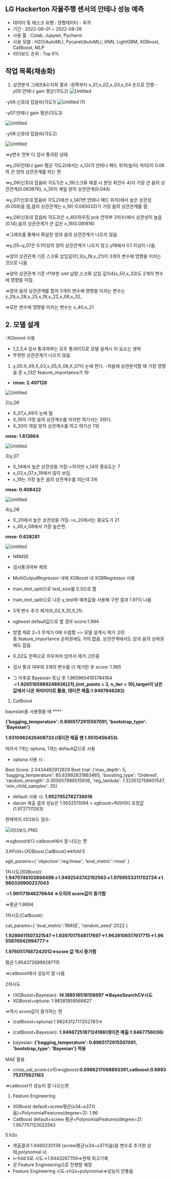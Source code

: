 ## LG Hackerton 자율주행 센서의 안테나 성능 예측
- 데이터 및 태스크 유형 : 정형데이터 - 회귀 
- 기간 : 2022-08-01 ~ 2022-08-26
- 사용 툴 : Colab, Jupyter, Pycharm
- 사용 모델 : H2O(AutoML), Pycaret(AutoML), KNN, LightGBM, XGBoost, CatBoost, MLP
- 리더보드 순위 : Top 6%
## 작업 목록(채송화)
1. 상관분석 그래프&수치화 결과
-왼쪽부터 x_01,x_02,x_03,x_04 순으로 진행
-y05:안테나 gain 평균(각도2)
![Untitled](https://user-images.githubusercontent.com/56911278/187566449-83292981-3eaf-4ae7-8f79-b75daf4f8cfd.png)

-y06:신호대 잡음비(각도1)
![Untitled (1)](https://user-images.githubusercontent.com/56911278/187566491-15ccea05-2c33-4fb5-b24d-7bb314e23b87.png)

-y07:안테나 gain 평균(각도3)

![Untitled](https://s3-us-west-2.amazonaws.com/secure.notion-static.com/b3cdfe7a-9728-4e0c-9638-3bac29c0dda5/Untitled.png)

-y08:신호대 잡음비(각도2)

![Untitled](https://s3-us-west-2.amazonaws.com/secure.notion-static.com/02039177-3a61-4b03-b75e-fb47894c0e73/Untitled.png)

⇒y변수 전부 다 검사 통과된 상태

⇒y_05(안테나 gain 평균 각도2)에서는 x_13(각 안테나 패드 위치(높이) 차이)이 0.06의 큰 양의 상관관계를 띄는 편

⇒y_06(신호대 잡음비 각도1)은 x_19(스크류 체결 시 분당 회전수 4)이 가장 큰 음의 상관관계(0.063676), x_30이 제일 양의 상관관계(0.044)

⇒y_07(신호대 잡음비 각도2)에선 x_14(1번 안테나 패드 위치)에서 높은 상관성(0.059)을 띔,음의 상관관계는 x_19(-0.093032)가 가장 음의 상관관계를 띔

⇒y_08(신호대 잡음비 각도3)은 x_40(하우징 pcb 안착부 3치수)에서 상관성이 높음(0.14),음의 상관관계가 큰 값은 x_16(0.091816)

⇒그래프를 통해서 확실한 양과 음의 상관관계가 나오지 않음.

⇒y_05~y_07은 0.1이상의 양의 상관관계가 나오지 않고 yf8에서 0.1 이상이 나옴.

⇒양의 상관관계 기준 스크류 삽입깊이1,3(x_19,x_21)이 3개의 변수에 영향을 미치는 것으로 나옴

⇒양의 상관관계 기준 rf1부분 smt 납량,스크류 삽입 깊이4(x_50,x_33)도 2개의 변수에 영향을 미침.

⇒양과 음의 상관관계를 합쳐 3개의 변수에 영향을 미치는 변수는 x_29,x_28,x_25,x_19,x_22,x_06,x_32,

⇒모든 변수에 영향을 미치는 변수는 x_40,x_21

## 2. 모델 설계

-XGboost 사용

- 1,2,3,4 검사 통과여부는 모두 통과이므로 모델 설계시 이 요소는 생략
- 뚜렷한 상관관계가 나오지 않음

 1) y_05:X_49,X_03,x_05,X_08,X_07이 눈에 띈다.
-처음에 상관분석할 때 가장 영향을 준 x_13은 feature_importance가 19

- **rmse: 2.497128**

![Untitled](https://s3-us-west-2.amazonaws.com/secure.notion-static.com/9c671c34-b910-4766-917e-f29c8412616f/Untitled.png)

2)y_06

 - X_07,x_49가 눈에 띔
 - X_19이 가장 음의 상관계수를 띄지만 여기서는 3위다.
 - X_30이 제일 양의 상관계수를 띄고 여기선 7위

**rmse: 1.813664**

![Untitled](https://s3-us-west-2.amazonaws.com/secure.notion-static.com/78229306-0b04-4039-b11d-d04872bfba2d/Untitled.png)

3)y_07

 - X_14에서 높은 상관성을 가짐->하지만 x_14의 중요도는 7
 - x_03,x_07,x_19에서 많이 보임.
 - x_19는 가장 높은 음의 상관계수를 띄는데 3위

**rmse: 0.408422**

![Untitled](https://s3-us-west-2.amazonaws.com/secure.notion-static.com/2e5627ac-ea54-48b8-854f-63d5ffc95335/Untitled.png)

4)y_08

 - X_20에서 높은 상관성을 가짐->x_20에서는 중요도가 21
 - x_49,x_08에서 가장 높은편.

**rmse: 0.628281**

![Untitled](https://s3-us-west-2.amazonaws.com/secure.notion-static.com/c412733c-4cd2-4346-9fcd-c155054fbdc4/Untitled.png)

- NRMSE

 - 검사통과여부 제외

  - MultiOutputRegressor 내에 XGBoost 내 XGBRegressor 사용

  - train_test_split으로 test_size를 0.3으로 함

  - train_test_split으로 나온 y_test와 예측값을 사용해 구한 결과 1.97이 나옴

 - 3개 변수 추가 제거(X_02,X_10,X_11): 

  - xgboost default값으로 할 경우 score:1.994

  - 방열 재료 2~3 무게가 0에 수렴함 => 모델 설계시 제거 고민중.feature_importance 순위권에도 거의 없음. 상관관계에서도 양과 음의 상위권에도 없음.

  - X_02도 한쪽으로 치우쳐져 있어서 제거 고민중

  - 검사 통과 여부와 3개의 변수를 더 제거한 후 score: 1.965

  - 그 이후로 Bayesian 튜닝 후 1.9659654193784164 →**1.9265165989248936(2차,(init_points = 3, n_iter = 10),target이 낮은 값에서 나온 파라미터로 활용, 데이콘 제출:1.9497846282)**

1. CatBoost

bayesian을 사용했을 때  ****

**{'bagging_temperature': 0.8965172915507091, 'bootstrap_type': 'Bayesian'}**

**1.9310962426408733 (데이콘 제출 땐 1.9510456453)**

따라서 1개는 optuna, 1개는 default값으로 사용

- optuna 사용 시 :

Best Score: 2.0434492912929
Best trial: {'max_depth': 5, 'bagging_temperature': 85.63992831863465, 'boosting_type': 'Ordered', 'random_strength': 0.300057986515936, 'reg_lambda': 7.323512758601547, 'min_child_samples': 35}

- default 사용 시: **1.9527952782736016**
- dacon 제출 결과 성능은 1.9552511094  > xgboost+파라미터 조정값(1.9727111263)

현재까지 리더보드 점수:

![리더보드.PNG](https://s3-us-west-2.amazonaws.com/secure.notion-static.com/5a403724-d34c-4205-bef0-7995c3d45e13/%EB%A6%AC%EB%8D%94%EB%B3%B4%EB%93%9C.png)

⇒xgboost보다 catboost에서 잘 나오는 편

3.KFold+(XGBoost,CatBoost)⇒kfold:5

xgb_params={
'objective':'reg:linear',
'eval_metric':'rmse'
}

1차시도(XGBoost): **1.9470746103894498→1.9492543742192563→1.9799553311702724→1.980339900237043**

→**1.991171846276644 ⇒오히려 score값이 증가함**

⇒평균:1.9694

1차시도(CatBoost):

cat_params={
'eval_metric':'RMSE',
'random_seed':2022
}

**1.9286611507321547→1.9397017548117697→1.9639106517617715→1.9655876942994777→**

**1.9760517687242012⇒score 값 역시 증가함**

평균:1.9543726899287115

⇒catboost에서 성능이 잘 나옴

2차시도

- (XGBoost+Bayesian): **14.188518518158697 ⇒BayesSearchCV시도**
- XGBoost+optuna: 1.98381859566627

⇒역시 score값이 증가하는 편

- (catBoost+optuna):1.9824312717202783⇒
- (catBoost+Bayesian): **1.9466725187124188(데이콘 제출:1.9467756036)**

 - bayesian: **{'bagging_temperature': 0.8965172915507091, 'bootstrap_type': 'Bayesian'} 적용**

MAE 활용

 - cross_val_score:cv10⇒xgboost:**0.6966217068893391,catboost:0.6893753175621163**

⇒catboost가 성능이 잘 나오는편

1. Feature Engineering
- XGBoost default+screw평균(x34~x37지움)+PolynomialFeatures(degree=2): 1.96
- CatBoost default+screw 평균+PolynomialFeatures(degree=2): 1.957707123022563

5.h2o

- 제출결과:1.9460230139 (screw평균(x34~x37지움)을 변수로 추가한 상태,polynomial x)
- n-fold:5로 시도→1.9443267706⇒현재 최고기록
- 곧 Feature Engineering으로 진행할 예정
- Feature Engineering 시도→h2o+polynomial⇒성능이 안좋음
